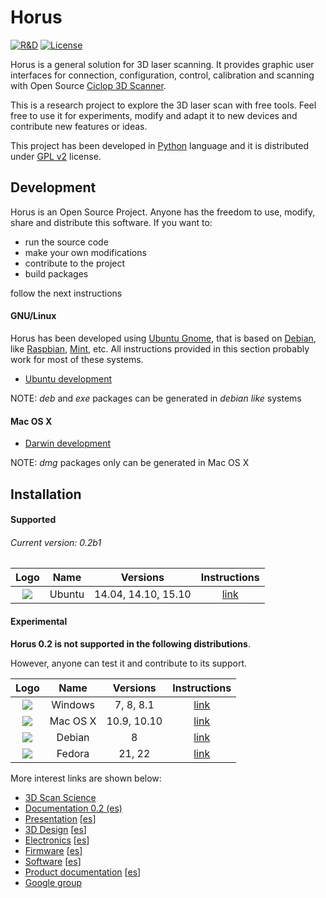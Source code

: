 # Horus

[![R&D](https://img.shields.io/badge/-R%26D-brightgreen.svg)](https://github.com/bqlabs/horus)
[![License](http://img.shields.io/:license-gpl-blue.svg)](http://opensource.org/licenses/GPL-2.0)

Horus is a general solution for 3D laser scanning. It provides graphic user interfaces for connection, configuration, control, calibration and scanning with Open Source [Ciclop 3D Scanner](https://github.com/bqlabs/ciclop).

This is a research project to explore the 3D laser scan with free tools. Feel free to use it for experiments, modify and adapt it to new devices and contribute new features or ideas.

This project has been developed in [Python](https://www.python.org/) language and it is distributed under [GPL v2](https://www.gnu.org/licenses/gpl-2.0.html) license.

## Development

Horus is an Open Source Project. Anyone has the freedom to use, modify, share and distribute this software. If you want to:
* run the source code
* make your own modifications
* contribute to the project
* build packages

follow the next instructions

#### GNU/Linux

Horus has been developed using [Ubuntu Gnome](http://ubuntugnome.org/), that is based on [Debian](https://www.debian.org/), like [Raspbian](https://www.raspbian.org/), [Mint](http://linuxmint.com/), etc. All instructions provided in this section probably work for most of these systems.

* [Ubuntu development](doc/development/ubuntu.md)

NOTE: *deb* and *exe* packages can be generated in *debian like* systems

#### Mac OS X

* [Darwin development](doc/development/darwin.md)

NOTE: *dmg* packages only can be generated in Mac OS X


## Installation

#### Supported

###### Current version: 0.2b1

| Logo              | Name     | Versions            | Instructions                        |
|:-----------------:|:--------:|:-------------------:|:-----------------------------------:|
| ![][ubuntu-logo]  | Ubuntu   | 14.04, 14.10, 15.10 | [link](doc/installation/ubuntu.md)  |


#### Experimental

**Horus 0.2 is not supported in the following distributions**.

However, anyone can test it and contribute to its support.

| Logo               | Name      | Versions     | Instructions                          |
|:------------------:|:---------:|:------------:|:-------------------------------------:|
| ![][windows-logo]  | Windows   | 7, 8, 8.1    | [link](doc/installation/windows.md)   |
| ![][macosx-logo]   | Mac OS X  | 10.9, 10.10  | [link](doc/installation/macosx.md)    |
| ![][debian-logo]   | Debian    | 8            | [link](doc/installation/debian.md)    |
| ![][fedora-logo]   | Fedora    | 21, 22       | [link](doc/installation/fedora.md)    |


More interest links are shown below:

* [3D Scan Science](https://github.com/Jesus89/3DScanScience)
* [Documentation 0.2 (es)](http://horus.readthedocs.org)
* [Presentation](http://diwo.bq.com/en/presentacion-ciclop-horus/) [[es](http://diwo.bq.com/presentacion-ciclop-horus/)]
* [3D Design](http://diwo.bq.com/en/ciclop-released/) [[es](http://diwo.bq.com/ciclop-released/)]
* [Electronics](http://diwo.bq.com/en/zum-scan-released/) [[es](http://diwo.bq.com/zum-scan-released/)]
* [Firmware](http://diwo.bq.com/en/horus-fw-released/) [[es](http://diwo.bq.com/horus-fw-released/)]
* [Software](http://diwo.bq.com/en/horus-released/) [[es](http://diwo.bq.com/horus-released/)]
* [Product documentation](http://diwo.bq.com/en/documentation-ciclop-and-horus/) [[es](http://diwo.bq.com/documentation-ciclop-and-horus/)]
* [Google group](https://groups.google.com/forum/?hl=en#!forum/ciclop-3d-scanner)

[ubuntu-logo]: doc/images/ubuntu.png
[windows-logo]: doc/images/windows.png
[macosx-logo]: doc/images/macosx.png
[debian-logo]: doc/images/debian.png
[raspbian-logo]: doc/images/raspbian.png
[fedora-logo]: doc/images/fedora.png
